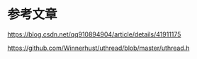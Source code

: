 参考文章
===


https://blog.csdn.net/qq910894904/article/details/41911175

https://github.com/Winnerhust/uthread/blob/master/uthread.h